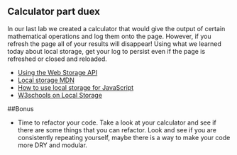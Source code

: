## Calculator part duex

In our last lab we created a calculator that would give the output of certain mathematical operations and log them onto the page. However, if you refresh the page all of your results will disappear!  Using what we learned today about local storage, get your log to persist even if the page is refreshed or closed and reloaded.

  - [Using the Web Storage API](https://developer.mozilla.org/en-US/docs/Web/API/Web_Storage_API)
  - [Local storage MDN](https://developer.mozilla.org/en-US/docs/Web/API/Window/localStorage)
  - [How to use local storage for JavaScript](http://www.webdesignerdepot.com/2013/04/how-to-use-local-storage-for-javascript/)
  - [W3schools on Local Storage](http://www.w3schools.com/html/html5_webstorage.asp)
  
##Bonus

  - Time to refactor your code.  Take a look at your calculator and see if there are some things that you can refactor.  Look and see if you are consistently repeating yourself, maybe there is a way to make your code more DRY and modular.
